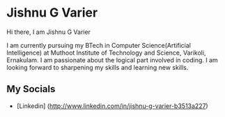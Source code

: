 # Jishnu G Varier



Hi there, I am Jishnu G Varier

I am currently pursuing my BTech in Computer Science(Artificial Intelligence) at Muthoot Institute of Technology and Science, Varikoli, Ernakulam. I am passionate about the logical part involved in coding. I am looking forward to sharpening my skills and learning new skills. 

## My Socials
- [Linkedin] (http://www.linkedin.com/in/jishnu-g-varier-b3513a227)


